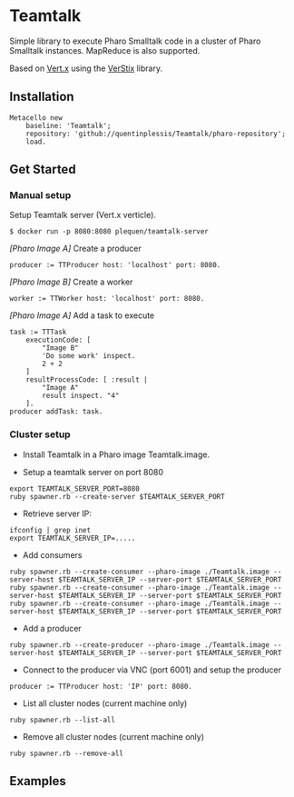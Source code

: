 # Teamtalk

Simple library to execute Pharo Smalltalk code in a cluster of Pharo Smalltalk instances.
MapReduce is also supported.

Based on [Vert.x](http://vertx.io/) using the [VerStix](https://github.com/mumez/VerStix) library.

## Installation

```smalltalk
Metacello new
    baseline: 'Teamtalk';
    repository: 'github://quentinplessis/Teamtalk/pharo-repository';
    load.
```

## Get Started

### Manual setup

Setup Teamtalk server (Vert.x verticle).

```
$ docker run -p 8080:8080 plequen/teamtalk-server
```

*[Pharo Image A]* Create a producer

```smalltalk
producer := TTProducer host: 'localhost' port: 8080.
```

*[Pharo Image B]* Create a worker

```smalltalk
worker := TTWorker host: 'localhost' port: 8080.
```

*[Pharo Image A]* Add a task to execute

```smalltalk
task := TTTask
	executionCode: [
		"Image B"
		'Do some work' inspect.
		2 + 2
	]
	resultProcessCode: [ :result |
		"Image A"
		result inspect. "4"
	].
producer addTask: task.
```

### Cluster setup

- Install Teamtalk in a Pharo image Teamtalk.image.

- Setup a teamtalk server on port 8080

```
export TEAMTALK_SERVER_PORT=8080
ruby spawner.rb --create-server $TEAMTALK_SERVER_PORT
```
- Retrieve server IP: 

```
ifconfig | grep inet
export TEAMTALK_SERVER_IP=.....
```

- Add consumers

```
ruby spawner.rb --create-consumer --pharo-image ./Teamtalk.image --server-host $TEAMTALK_SERVER_IP --server-port $TEAMTALK_SERVER_PORT
ruby spawner.rb --create-consumer --pharo-image ./Teamtalk.image --server-host $TEAMTALK_SERVER_IP --server-port $TEAMTALK_SERVER_PORT
ruby spawner.rb --create-consumer --pharo-image ./Teamtalk.image --server-host $TEAMTALK_SERVER_IP --server-port $TEAMTALK_SERVER_PORT
```

- Add a producer

```
ruby spawner.rb --create-producer --pharo-image ./Teamtalk.image --server-host $TEAMTALK_SERVER_IP --server-port $TEAMTALK_SERVER_PORT
```
- Connect to the producer via VNC (port 6001) and setup the producer

```smalltalk
producer := TTProducer host: 'IP' port: 8080.
```

- List all cluster nodes (current machine only)

```
ruby spawner.rb --list-all
```

- Remove all cluster nodes (current machine only)

```
ruby spawner.rb --remove-all
```

## Examples


